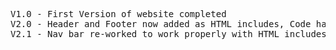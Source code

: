 <pre>

V1.0 - First Version of website completed
V2.0 - Header and Footer now added as HTML includes, Code has been tidied
V2.1 - Nav bar re-worked to work properly with HTML includes, Membership table reworked to work in IE

</pre>
